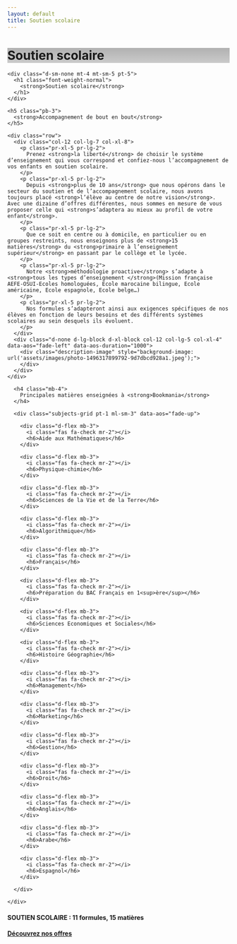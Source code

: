 ```yaml
---
layout: default
title: Soutien scolaire
---
```

<main id="nos-metiers">

  <div class="d-none d-sm-block">
    <div class="banner" style="background-position: center; background-image: linear-gradient(rgba(0,0,0,0.3), rgba(0,0,0,0.2)), url('https://images.unsplash.com/photo-1523240795612-9a054b0db644')">
      <h1>Soutien scolaire</h1>
    </div>
  </div>

  <!-- <section class="container mt-4 mt-sm-5 pt-5 pb-4 pb-sm-5"> -->
  <section class="container mt-5 pb-4 pb-sm-5">

    <div class="d-sm-none mt-4 mt-sm-5 pt-5">
      <h1 class="font-weight-normal">
        <strong>Soutien scolaire</strong>
      </h1>
    </div>

    <h5 class="pb-3">
      <strong>Accompagnement de bout en bout</strong>
    </h5>

    <div class="row">
      <div class="col-12 col-lg-7 col-xl-8">
        <p class="pr-xl-5 pr-lg-2">
          Prenez <strong>la liberté</strong> de choisir le système d’enseignement qui vous correspond et confiez-nous l’accompagnement de vos enfants en soutien scolaire.
        </p>
        <p class="pr-xl-5 pr-lg-2">
          Depuis <strong>plus de 10 ans</strong> que nous opérons dans le secteur du soutien et de l’accompagnement scolaire, nous avons toujours placé <strong>l’élève au centre de notre vision</strong>. Avec une dizaine d’offres différentes, nous sommes en mesure de vous proposer celle qui <strong>s’adaptera au mieux au profil de votre enfant</strong>.
        </p>
        <p class="pr-xl-5 pr-lg-2">
          Que ce soit en centre ou à domicile, en particulier ou en groupes restreints, nous enseignons plus de <strong>15 matières</strong> du <strong>primaire à l’enseignement supérieur</strong> en passant par le collège et le lycée.
        </p>
        <p class="pr-xl-5 pr-lg-2">
          Notre <strong>méthodologie proactive</strong> s’adapte à <strong>tous les types d’enseignement </strong>(Mission française AEFE-OSUI-Ecoles homologuées, Ecole marocaine bilingue, Ecole américaine, Ecole espagnole, Ecole belge…)
        </p>
        <p class="pr-xl-5 pr-lg-2">
          Nos formules s’adapteront ainsi aux exigences spécifiques de nos élèves en fonction de leurs besoins et des différents systèmes scolaires au sein desquels ils évoluent.
        </p>
      </div>
      <div class="d-none d-lg-block d-xl-block col-12 col-lg-5 col-xl-4" data-aos="fade-left" data-aos-duration="1000">
        <div class="description-image" style="background-image: url('assets/images/photo-1496317899792-9d7dbcd928a1.jpeg');">
        </div>
      </div>
    </div>

  </section>

  <section class="formulas-titles pt-5 pb-4 blue-grey lighten-5">
    <div class="container">

      <h4 class="mb-4">
        Principales matières enseignées à <strong>Bookmania</strong>
      </h4>

      <div class="subjects-grid pt-1 ml-sm-3" data-aos="fade-up">

        <div class="d-flex mb-3">
          <i class="fas fa-check mr-2"></i>
          <h6>Aide aux Mathématiques</h6>
        </div>

        <div class="d-flex mb-3">
          <i class="fas fa-check mr-2"></i>
          <h6>Physique-chimie</h6>
        </div>

        <div class="d-flex mb-3">
          <i class="fas fa-check mr-2"></i>
          <h6>Sciences de la Vie et de la Terre</h6>
        </div>

        <div class="d-flex mb-3">
          <i class="fas fa-check mr-2"></i>
          <h6>Algorithmique</h6>
        </div>

        <div class="d-flex mb-3">
          <i class="fas fa-check mr-2"></i>
          <h6>Français</h6>
        </div>

        <div class="d-flex mb-3">
          <i class="fas fa-check mr-2"></i>
          <h6>Préparation du BAC Français en 1<sup>ère</sup></h6>
        </div>

        <div class="d-flex mb-3">
          <i class="fas fa-check mr-2"></i>
          <h6>Sciences Economiques et Sociales</h6>
        </div>

        <div class="d-flex mb-3">
          <i class="fas fa-check mr-2"></i>
          <h6>Histoire Géographie</h6>
        </div>

        <div class="d-flex mb-3">
          <i class="fas fa-check mr-2"></i>
          <h6>Management</h6>
        </div>

        <div class="d-flex mb-3">
          <i class="fas fa-check mr-2"></i>
          <h6>Marketing</h6>
        </div>

        <div class="d-flex mb-3">
          <i class="fas fa-check mr-2"></i>
          <h6>Gestion</h6>
        </div>

        <div class="d-flex mb-3">
          <i class="fas fa-check mr-2"></i>
          <h6>Droit</h6>
        </div>

        <div class="d-flex mb-3">
          <i class="fas fa-check mr-2"></i>
          <h6>Anglais</h6>
        </div>

        <div class="d-flex mb-3">
          <i class="fas fa-check mr-2"></i>
          <h6>Arabe</h6>
        </div>

        <div class="d-flex mb-3">
          <i class="fas fa-check mr-2"></i>
          <h6>Espagnol</h6>
        </div>

      </div>

    </div>
  </section>

  <section class="container d-sm-flex justify-content-between align-items-center">
    <h4 class="my-4 text-center text-sm-left">
      <strong>SOUTIEN SCOLAIRE</strong> : 11 formules, 15 matières
    </h4>
    <div class="text-center my-4">
      <a href="{{site.baseurl}}/nosoffres.php" class="btn btn-white btn-outline-primary">
        <strong>Découvrez nos offres</strong>
      </a>
    </div>
  </section>

</main>

